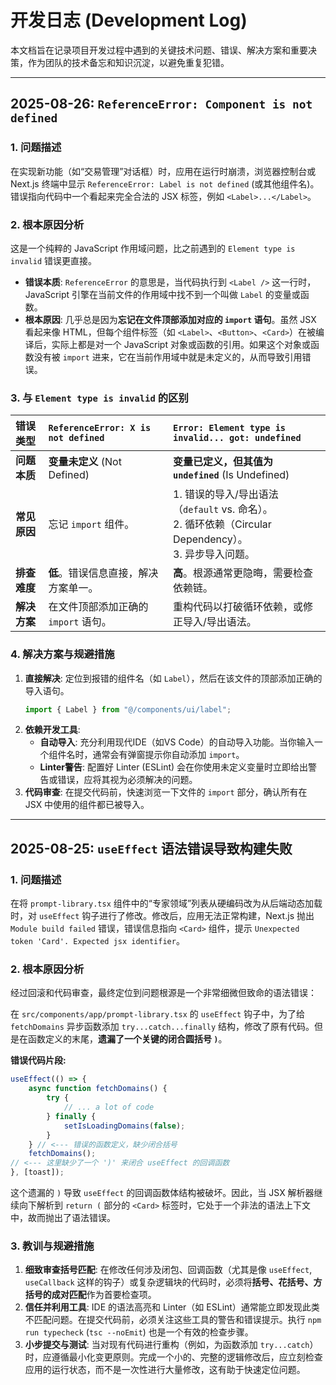 # 开发日志 (Development Log)

本文档旨在记录项目开发过程中遇到的关键技术问题、错误、解决方案和重要决策，作为团队的技术备忘和知识沉淀，以避免重复犯错。

---

## 2025-08-26: `ReferenceError: Component is not defined`

### 1. 问题描述

在实现新功能（如“交易管理”对话框）时，应用在运行时崩溃，浏览器控制台或 Next.js 终端中显示 `ReferenceError: Label is not defined` (或其他组件名)。错误指向代码中一个看起来完全合法的 JSX 标签，例如 `<Label>...</Label>`。

### 2. 根本原因分析

这是一个纯粹的 JavaScript 作用域问题，比之前遇到的 `Element type is invalid` 错误更直接。

*   **错误本质**: `ReferenceError` 的意思是，当代码执行到 `<Label />` 这一行时，JavaScript 引擎在当前文件的作用域中找不到一个叫做 `Label` 的变量或函数。
*   **根本原因**: 几乎总是因为**忘记在文件顶部添加对应的 `import` 语句**。虽然 JSX 看起来像 HTML，但每个组件标签（如 `<Label>`、`<Button>`、`<Card>`）在被编译后，实际上都是对一个 JavaScript 对象或函数的引用。如果这个对象或函数没有被 `import` 进来，它在当前作用域中就是未定义的，从而导致引用错误。

### 3. 与 `Element type is invalid` 的区别

| 错误类型 | `ReferenceError: X is not defined` | `Error: Element type is invalid... got: undefined` |
| :--- | :--- | :--- |
| **问题本质** | **变量未定义** (Not Defined) | **变量已定义，但其值为 `undefined`** (Is Undefined) |
| **常见原因** | 忘记 `import` 组件。 | 1. 错误的导入/导出语法（`default` vs. 命名）。<br>2. 循环依赖（Circular Dependency）。<br>3. 异步导入问题。 |
| **排查难度** | **低**。错误信息直接，解决方案单一。 | **高**。根源通常更隐晦，需要检查依赖链。 |
| **解决方案** | 在文件顶部添加正确的 `import` 语句。 | 重构代码以打破循环依赖，或修正导入/导出语法。 |

### 4. 解决方案与规避措施

1.  **直接解决**: 定位到报错的组件名（如 `Label`），然后在该文件的顶部添加正确的导入语句。
    ```javascript
    import { Label } from "@/components/ui/label";
    ```
2.  **依赖开发工具**:
    *   **自动导入**: 充分利用现代IDE（如VS Code）的自动导入功能。当你输入一个组件名时，通常会有弹窗提示你自动添加 `import`。
    *   **Linter警告**: 配置好 Linter (ESLint) 会在你使用未定义变量时立即给出警告或错误，应将其视为必须解决的问题。
3.  **代码审查**: 在提交代码前，快速浏览一下文件的 `import` 部分，确认所有在 JSX 中使用的组件都已被导入。

---

## 2025-08-25: `useEffect` 语法错误导致构建失败

### 1. 问题描述

在将 `prompt-library.tsx` 组件中的“专家领域”列表从硬编码改为从后端动态加载时，对 `useEffect` 钩子进行了修改。修改后，应用无法正常构建，Next.js 抛出 `Module build failed` 错误，错误信息指向 `<Card>` 组件，提示 `Unexpected token 'Card'. Expected jsx identifier`。

### 2. 根本原因分析

经过回滚和代码审查，最终定位到问题根源是一个非常细微但致命的语法错误：

在 `src/components/app/prompt-library.tsx` 的 `useEffect` 钩子中，为了给 `fetchDomains` 异步函数添加 `try...catch...finally` 结构，修改了原有代码。但是在函数定义的末尾，**遗漏了一个关键的闭合圆括号 `)`**。

**错误代码片段:**
```javascript
useEffect(() => {
    async function fetchDomains() {
        try {
            // ... a lot of code
        } finally {
            setIsLoadingDomains(false);
        }
    } // <--- 错误的函数定义，缺少闭合括号
    fetchDomains();
// <--- 这里缺少了一个 ')' 来闭合 useEffect 的回调函数
}, [toast]);
```

这个遗漏的 `)` 导致 `useEffect` 的回调函数体结构被破坏。因此，当 JSX 解析器继续向下解析到 `return (` 部分的 `<Card>` 标签时，它处于一个非法的语法上下文中，故而抛出了语法错误。

### 3. 教训与规避措施

1.  **细致审查括号匹配**: 在修改任何涉及闭包、回调函数（尤其是像 `useEffect`, `useCallback` 这样的钩子）或复杂逻辑块的代码时，必须将**括号、花括号、方括号的成对匹配**作为首要检查项。
2.  **信任并利用工具**: IDE 的语法高亮和 Linter（如 ESLint）通常能立即发现此类不匹配问题。在提交代码前，必须关注这些工具的警告和错误提示。执行 `npm run typecheck` (`tsc --noEmit`) 也是一个有效的检查步骤。
3.  **小步提交与测试**: 当对现有代码进行重构（例如，为函数添加 `try...catch`）时，应遵循最小化变更原则。完成一个小的、完整的逻辑修改后，应立刻检查应用的运行状态，而不是一次性进行大量修改，这有助于快速定位问题。
